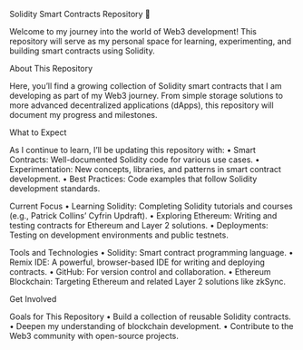 Solidity Smart Contracts Repository 🚀

Welcome to my journey into the world of Web3 development! This repository will serve as my personal space for learning, experimenting, and building smart contracts using Solidity.

About This Repository

Here, you’ll find a growing collection of Solidity smart contracts that I am developing as part of my Web3 journey. From simple storage solutions to more advanced decentralized applications (dApps), this repository will document my progress and milestones.

What to Expect

As I continue to learn, I’ll be updating this repository with:
	•	Smart Contracts: Well-documented Solidity code for various use cases.
	•	Experimentation: New concepts, libraries, and patterns in smart contract development.
	•	Best Practices: Code examples that follow Solidity development standards.

Current Focus
	•	Learning Solidity: Completing Solidity tutorials and courses (e.g., Patrick Collins’ Cyfrin Updraft).
	•	Exploring Ethereum: Writing and testing contracts for Ethereum and Layer 2 solutions.
	•	Deployments: Testing on development environments and public testnets.

Tools and Technologies
	•	Solidity: Smart contract programming language.
	•	Remix IDE: A powerful, browser-based IDE for writing and deploying contracts.
	•	GitHub: For version control and collaboration.
	•	Ethereum Blockchain: Targeting Ethereum and related Layer 2 solutions like zkSync.

Get Involved

Goals for This Repository
	•	Build a collection of reusable Solidity contracts.
	•	Deepen my understanding of blockchain development.
	•	Contribute to the Web3 community with open-source projects.